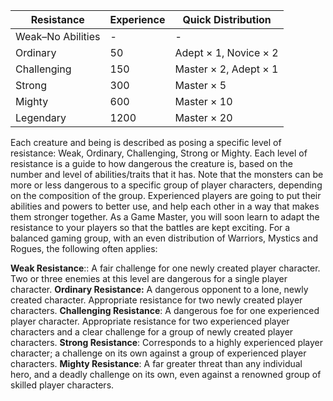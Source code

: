 | Resistance        | Experience | Quick Distribution    |
| ----------------- | ---------- | --------------------- |
| Weak–No Abilities | -          | -                     |
| Ordinary          | 50         | Adept × 1, Novice × 2 |
| Challenging       | 150        | Master × 2, Adept × 1 |
| Strong            | 300        | Master × 5            |
| Mighty            | 600        | Master × 10           |
| Legendary         | 1200       | Master × 20           |

Each creature and being is described as posing a specific level of resistance: Weak, Ordinary, Challenging, Strong or Mighty. Each level of resistance is a guide to how dangerous the creature is, based on the number and level of abilities/traits that it has. Note that the monsters can be more or less dangerous to a specific group of player characters, depending on the composition of the group. Experienced players are going to put their abilities and powers to better use, and help each other in a way that makes them stronger together. As a Game Master, you will soon learn to adapt the resistance to your players so that the battles are kept exciting. For a balanced gaming group, with an even distribution of Warriors, Mystics and Rogues, the following often applies:

**Weak Resistance**:: A fair challenge for one newly created player character. Two or three enemies at this level are dangerous for a single player character.
**Ordinary Resistance:** A dangerous opponent to a lone, newly created character. Appropriate resistance for two newly created player characters.
**Challenging Resistance**: A dangerous foe for one experienced player character. Appropriate resistance for two experienced player characters and a clear challenge for a group of newly created player characters.
**Strong Resistance**: Corresponds to a highly experienced player character; a challenge on its own against a group of experienced player characters.
**Mighty Resistance**: A far greater threat than any individual hero, and a deadly challenge on its own, even against a renowned group of skilled player characters.

